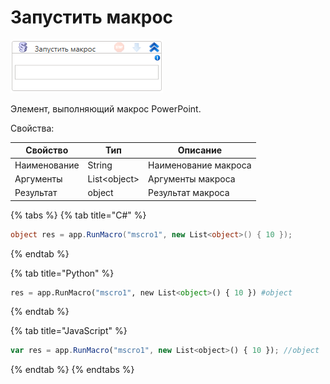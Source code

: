 # Запустить макрос

![](<../../../.gitbook/assets/image (367).png>)



Элемент, выполняющий макрос PowerPoint.

Свойства:

| Свойство     | Тип           | Описание             |
| ------------ | ------------- | -------------------- |
| Наименование | String        | Наименование макроса |
| Аргументы    | List\<object> | Аргументы макроса    |
| Результат    | object        | Результат макроса    |

{% tabs %}
{% tab title="C#" %}
```csharp
object res = app.RunMacro("mscro1", new List<object>() { 10 });
```
{% endtab %}

{% tab title="Python" %}
```python
res = app.RunMacro("mscro1", new List<object>() { 10 }) #object
```
{% endtab %}

{% tab title="JavaScript" %}
```javascript
var res = app.RunMacro("mscro1", new List<object>() { 10 }); //object
```
{% endtab %}
{% endtabs %}
